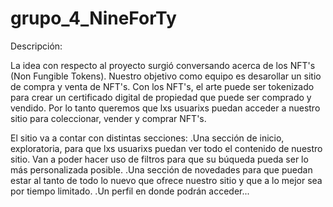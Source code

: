 # grupo_4_NineForTy


Descripción:

La idea con respecto al proyecto surgió conversando acerca de los NFT's (Non Fungible Tokens). Nuestro objetivo como equipo es desarollar un sitio de compra y venta de NFT's. Con los NFT's, el arte puede ser tokenizado para crear un certificado digital de propiedad que puede ser comprado y vendido. Por lo tanto queremos que lxs usuarixs puedan acceder a nuestro sitio para coleccionar, vender y comprar NFT's. 

El sitio va a contar con distintas secciones:
.Una sección de inicio, exploratoria, para que lxs usuarixs puedan ver todo el contenido de nuestro sitio. Van a poder hacer uso de filtros para que su búqueda pueda ser lo más personalizada posible.
.Una sección de novedades para que puedan estar al tanto de todo lo nuevo que ofrece nuestro sitio y que a lo mejor sea por tiempo limitado.
.Un perfil en donde podrán acceder...
